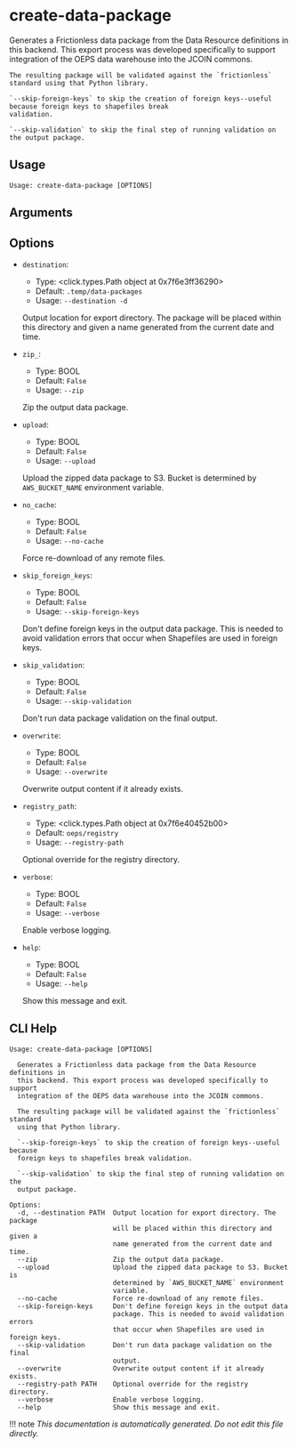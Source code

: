 
# create-data-package

Generates a Frictionless data package from the Data Resource definitions in this backend. This export
    process was developed specifically to support integration of the OEPS data warehouse into the JCOIN commons.

    The resulting package will be validated against the `frictionless` standard using that Python library.

    `--skip-foreign-keys` to skip the creation of foreign keys--useful because foreign keys to shapefiles break
    validation.

    `--skip-validation` to skip the final step of running validation on the output package.
    

## Usage

```
Usage: create-data-package [OPTIONS]
```

## Arguments


## Options

* `destination`:
    * Type: <click.types.Path object at 0x7f6e3ff36290>
    * Default: `.temp/data-packages`
    * Usage: `--destination
-d`

    Output location for export directory. The package will be placed within this directory and given a name generated from the current date and time.



* `zip_`:
    * Type: BOOL
    * Default: `False`
    * Usage: `--zip`

    Zip the output data package.



* `upload`:
    * Type: BOOL
    * Default: `False`
    * Usage: `--upload`

    Upload the zipped data package to S3. Bucket is determined by `AWS_BUCKET_NAME` environment variable.



* `no_cache`:
    * Type: BOOL
    * Default: `False`
    * Usage: `--no-cache`

    Force re-download of any remote files.



* `skip_foreign_keys`:
    * Type: BOOL
    * Default: `False`
    * Usage: `--skip-foreign-keys`

    Don't define foreign keys in the output data package. This is needed to avoid validation errors that occur when Shapefiles are used in foreign keys.



* `skip_validation`:
    * Type: BOOL
    * Default: `False`
    * Usage: `--skip-validation`

    Don't run data package validation on the final output.



* `overwrite`:
    * Type: BOOL
    * Default: `False`
    * Usage: `--overwrite`

    Overwrite output content if it already exists.



* `registry_path`:
    * Type: <click.types.Path object at 0x7f6e40452b00>
    * Default: `oeps/registry`
    * Usage: `--registry-path`

    Optional override for the registry directory.



* `verbose`:
    * Type: BOOL
    * Default: `False`
    * Usage: `--verbose`

    Enable verbose logging.



* `help`:
    * Type: BOOL
    * Default: `False`
    * Usage: `--help`

    Show this message and exit.



## CLI Help

```
Usage: create-data-package [OPTIONS]

  Generates a Frictionless data package from the Data Resource definitions in
  this backend. This export process was developed specifically to support
  integration of the OEPS data warehouse into the JCOIN commons.

  The resulting package will be validated against the `frictionless` standard
  using that Python library.

  `--skip-foreign-keys` to skip the creation of foreign keys--useful because
  foreign keys to shapefiles break validation.

  `--skip-validation` to skip the final step of running validation on the
  output package.

Options:
  -d, --destination PATH  Output location for export directory. The package
                          will be placed within this directory and given a
                          name generated from the current date and time.
  --zip                   Zip the output data package.
  --upload                Upload the zipped data package to S3. Bucket is
                          determined by `AWS_BUCKET_NAME` environment
                          variable.
  --no-cache              Force re-download of any remote files.
  --skip-foreign-keys     Don't define foreign keys in the output data
                          package. This is needed to avoid validation errors
                          that occur when Shapefiles are used in foreign keys.
  --skip-validation       Don't run data package validation on the final
                          output.
  --overwrite             Overwrite output content if it already exists.
  --registry-path PATH    Optional override for the registry directory.
  --verbose               Enable verbose logging.
  --help                  Show this message and exit.
```

!!! note
    _This documentation is automatically generated. Do not edit this file directly._
